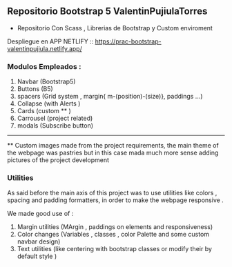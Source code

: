 ## Repositorio Bootstrap 5 ValentinPujiulaTorres

- Repositorio Con Scass , Librerias de Bootstrap y Custom enviroment 

Despliegue en APP NETLIFY :: https://prac-bootstrap-valentinpujiula.netlify.app/


### Modulos Empleados :

1. Navbar (Bootstrap5)
2. Buttons (B5)
3. spacers (Grid system , margin{ m-(position)-(size)}, paddings ...)
4. Collapse (with Alerts )
5. Cards (custom ** )
6. Carrousel (project related)
7. modals (Subscribe button)



---
** Custom images made from the project requirements, the main theme of the webpage was pastries but in this case mada much more sense adding pictures of the project development

### Utilities 

As said before the main axis of this project was to use utilities like colors , spacing and padding formatters, in order to make the webpage responsive .

We made good use of :

1. Margin utilities (MArgin , paddings on elements and responsiveness)
2. Color changes (Variables , classes , color Palette and some custom navbar design)
3. Text utilities (like centering with bootstrap classes or modify their by default style )